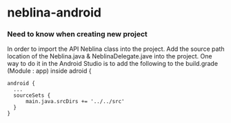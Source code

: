 neblina-android
=======
 
### Need to know when creating new project
 
In order to import the API Neblina class into the project.  Add the source path location of the Neblina.java & NeblinaDelegate.jave into the project.  One way to do it in the Android Studio is to add the following to the build.grade (Module : app) inside adroid {
     
```
android {
  ...
  sourceSets {
      main.java.srcDirs += '../../src'
  }
}
```

